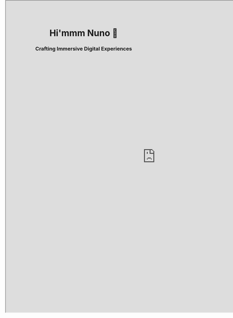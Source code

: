 <h1 align="center">Hi'mmm Nuno 👋</h1>
<h3 align="center">Crafting Immersive Digital Experiences</h3>

<iframe style="position: absolute; top:0; height: 999px; width: 100vw; z-index:-111;"  src="https://www.lopezi.com//iframes/birds.html" class="video-player video-player--banner"></iframe>
